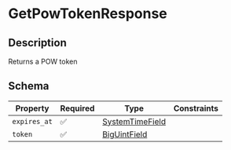 # GetPowTokenResponse

## Description
Returns a POW token

## Schema

| Property | Required | Type | Constraints |
| --- | --- | --- | --- |
| `expires_at` | ✅ | [SystemTimeField](../../../fields/system_time/SystemTimeField.md) |     | 
| `token` | ✅ | [BigUintField](../../../fields/big_uint/BigUintField.md) |     | 


